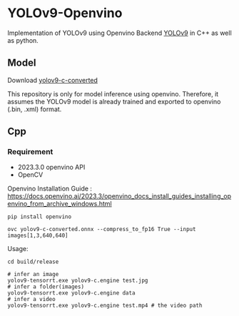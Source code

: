 # YOLOv9-Openvino

Implementation of YOLOv9 using Openvino Backend [YOLOv9](https://github.com/WongKinYiu/yolov9)  in C++ as well as python.

## Model

Download [yolov9-c-converted](https://drive.google.com/file/d/1eBs2zlPmPoa-K2N4enTG3srXmesKQyM9/view?usp=sharing)

This repository is only for model inference using openvino. Therefore, it assumes the YOLOv9 model is already trained and exported to openvino (.bin, .xml) format. 

## Cpp




### Requirement
- 2023.3.0 openvino API
- OpenCV

Openvino Installation Guide : https://docs.openvino.ai/2023.3/openvino_docs_install_guides_installing_openvino_from_archive_windows.html
``` shell
pip install openvino

ovc yolov9-c-converted.onnx --compress_to_fp16 True --input images[1,3,640,640]
```

Usage:

``` shell
cd build/release

# infer an image
yolov9-tensorrt.exe yolov9-c.engine test.jpg
# infer a folder(images)
yolov9-tensorrt.exe yolov9-c.engine data
# infer a video
yolov9-tensorrt.exe yolov9-c.engine test.mp4 # the video path
```
